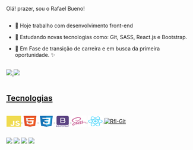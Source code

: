 Olá! prazer, sou o Rafael Bueno!

##

- 🔭 Hoje trabalho com desenvolvimento front-end

- 🌱 Estudando novas tecnologias como: Git, SASS, React.js e Bootstrap.

- 🤞 Em Fase de transição de carreira e em busca da primeira oportunidade. ✨

##

<div>

<a href="https://github.com/RflBueno">
<img height="130em" src="https://github-readme-stats.vercel.app/api?username=RflBueno&show_icons=true&theme=dark&include_all_commits=true&count_private=true"/>    <img height="130em" src="https://github-readme-stats.vercel.app/api/top-langs/?username=RflBueno&layout=compact&langs_count=7&theme=dark"/>
</div> <br>

<h2> Tecnologias </h2>

<div style="display: inline_block"><br>
  <img align="center" alt="Rfl-Js" height="30" width="40" src="https://raw.githubusercontent.com/devicons/devicon/master/icons/javascript/javascript-plain.svg">
  <img align="center" alt="Rfl-HTML" height="30" width="40" src="https://raw.githubusercontent.com/devicons/devicon/master/icons/html5/html5-original.svg">
  <img align="center" alt="Rfl-CSS" height="30" width="40" src="https://raw.githubusercontent.com/devicons/devicon/master/icons/css3/css3-original.svg">
  <img align="center" alt="Rfl-Bootstrap" height="30" width="40" src="https://raw.githubusercontent.com/devicons/devicon/9f4f5cdb393299a81125eb5127929ea7bfe42889/icons/bootstrap/bootstrap-plain-wordmark.svg">
  <img align="center" alt="Rfl-Sass" height="30" width="40" src="https://raw.githubusercontent.com/devicons/devicon/9f4f5cdb393299a81125eb5127929ea7bfe42889/icons/sass/sass-original.svg">
  <img align="center" alt="Rfl-ReactJs" height="30" width="40" src="https://raw.githubusercontent.com/devicons/devicon/master/icons/react/react-original.svg">
  <img align="center" alt="Rfl-Git" height="30" width="40" src="https://cdn.svgporn.com/logos/git-icon.svg">
</div>

##

 <div>

 <a href= "mailto://rafael.bueno.c@hotmail.com"><img src="https://img.shields.io/badge/Microsoft_Outlook-0078D4?style=for-the-badge&logo=microsoft-outlook&logoColor=white" target="_blank"></a>     <a href="https://www.linkedin.com/in/rafael-bueno-a35073207/" target="_blank"><img src="https://img.shields.io/badge/-LinkedIn-%230077B5?style=for-the-badge&logo=linkedin&logoColor=white" target="_blank"></a>       <a href="https://api.whatsapp.com/send?phone=5515998120526" target="_blank"><img src="https://img.shields.io/badge/WhatsApp-25D366?style=for-the-badge&logo=whatsapp&logoColor=white" target="_blank"></a>     <a href="https://instagram.com/rfl_bueno" target="_blank"><img src="https://img.shields.io/badge/Instagram-E4405F?style=for-the-badge&logo=instagram&logoColor=white" target="_blank"></a>

 </div>
